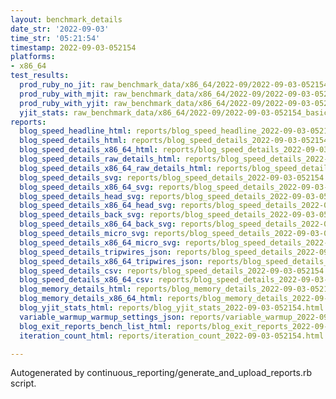 ```yaml
---
layout: benchmark_details
date_str: '2022-09-03'
time_str: '05:21:54'
timestamp: 2022-09-03-052154
platforms:
- x86_64
test_results:
  prod_ruby_no_jit: raw_benchmark_data/x86_64/2022-09/2022-09-03-052154_basic_benchmark_prod_ruby_no_jit.json
  prod_ruby_with_mjit: raw_benchmark_data/x86_64/2022-09/2022-09-03-052154_basic_benchmark_prod_ruby_with_mjit.json
  prod_ruby_with_yjit: raw_benchmark_data/x86_64/2022-09/2022-09-03-052154_basic_benchmark_prod_ruby_with_yjit.json
  yjit_stats: raw_benchmark_data/x86_64/2022-09/2022-09-03-052154_basic_benchmark_yjit_stats.json
reports:
  blog_speed_headline_html: reports/blog_speed_headline_2022-09-03-052154.html
  blog_speed_details_html: reports/blog_speed_details_2022-09-03-052154.html
  blog_speed_details_x86_64_html: reports/blog_speed_details_2022-09-03-052154.x86_64.html
  blog_speed_details_raw_details_html: reports/blog_speed_details_2022-09-03-052154.raw_details.html
  blog_speed_details_x86_64_raw_details_html: reports/blog_speed_details_2022-09-03-052154.x86_64.raw_details.html
  blog_speed_details_svg: reports/blog_speed_details_2022-09-03-052154.svg
  blog_speed_details_x86_64_svg: reports/blog_speed_details_2022-09-03-052154.x86_64.svg
  blog_speed_details_head_svg: reports/blog_speed_details_2022-09-03-052154.head.svg
  blog_speed_details_x86_64_head_svg: reports/blog_speed_details_2022-09-03-052154.x86_64.head.svg
  blog_speed_details_back_svg: reports/blog_speed_details_2022-09-03-052154.back.svg
  blog_speed_details_x86_64_back_svg: reports/blog_speed_details_2022-09-03-052154.x86_64.back.svg
  blog_speed_details_micro_svg: reports/blog_speed_details_2022-09-03-052154.micro.svg
  blog_speed_details_x86_64_micro_svg: reports/blog_speed_details_2022-09-03-052154.x86_64.micro.svg
  blog_speed_details_tripwires_json: reports/blog_speed_details_2022-09-03-052154.tripwires.json
  blog_speed_details_x86_64_tripwires_json: reports/blog_speed_details_2022-09-03-052154.x86_64.tripwires.json
  blog_speed_details_csv: reports/blog_speed_details_2022-09-03-052154.csv
  blog_speed_details_x86_64_csv: reports/blog_speed_details_2022-09-03-052154.x86_64.csv
  blog_memory_details_html: reports/blog_memory_details_2022-09-03-052154.html
  blog_memory_details_x86_64_html: reports/blog_memory_details_2022-09-03-052154.x86_64.html
  blog_yjit_stats_html: reports/blog_yjit_stats_2022-09-03-052154.html
  variable_warmup_warmup_settings_json: reports/variable_warmup_2022-09-03-052154.warmup_settings.json
  blog_exit_reports_bench_list_html: reports/blog_exit_reports_2022-09-03-052154.bench_list.html
  iteration_count_html: reports/iteration_count_2022-09-03-052154.html

---
```

Autogenerated by continuous_reporting/generate_and_upload_reports.rb script.
